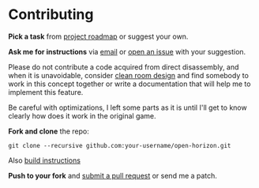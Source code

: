 # Contributing

**Pick a task** from [project roadmap](https://github.com/undefined-darkness/open-horizon/wiki/Roadmap) or suggest your own.

**Ask me for instructions** via [email](mailto:undefined_darkness@outlook.com) or [open an issue](https://github.com/undefined-darkness/open-horizon/issues) with your suggestion.

Please do not contribute a code acquired from direct disassembly, and when it is unavoidable, consider [clean room design](https://en.wikipedia.org/wiki/Clean_room_design) and find somebody to work in this concept together or write a documentation that will help me to implement this feature.

Be careful with optimizations, I left some parts as it is until I'll get to know clearly how does it work in the original game.

**Fork and clone** the repo:

    git clone --recursive github.com:your-username/open-horizon.git

Also [build instructions](https://github.com/undefined-darkness/open-horizon/wiki/Build-instructions)

**Push to your fork** and [submit a pull request](https://github.com/undefined-darkness/open-horizon/compare/) or send me a patch.
